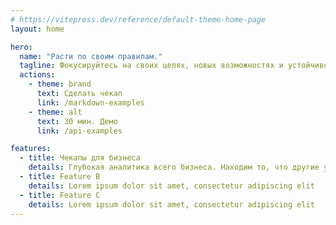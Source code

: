 ```yaml
---
# https://vitepress.dev/reference/default-theme-home-page
layout: home

hero:
  name: "Расти по своим правилам."
  tagline: Фокусируйтесь на своих целях, новых возможностях и устойчивом росте без контроля
  actions:
    - theme: brand
      text: Сделать чекап
      link: /markdown-examples
    - theme: alt
      text: 30 мин. Демо
      link: /api-examples

features:
  - title: Чекапы для бизнеса
    details: Глубокая аналитика всего бизнеса. Находим то, что другие упускают.
  - title: Feature B
    details: Lorem ipsum dolor sit amet, consectetur adipiscing elit
  - title: Feature C
    details: Lorem ipsum dolor sit amet, consectetur adipiscing elit
---
```



